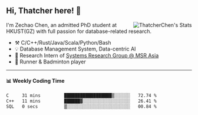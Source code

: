 ## Hi, Thatcher here! :wave:

<img align="right" src="https://github-readme-stats.vercel.app/api?username=thatcherchen&title_color=333&text_color=777" alt="ThatcherChen's Stats" >

I'm Zechao Chen, an admitted PhD student at HKUST(GZ) with full passion for database-related research.

- :hammer_and_pick:  C/C++/Rust/Java/Scala/Python/Bash
- :bulb:  Database Management System, Data-centric AI
- :telescope:  Research Intern of [Systems Research Group @ MSR Asia](https://www.microsoft.com/en-us/research/group/systems-research-group-asia)
- :seedling:  Runner & Badminton player

---

#### :bar_chart: Weekly Coding Time

<!--START_SECTION:waka-->

```txt
C     31 mins         ██████████████████▒░░░░░░   72.74 %
C++   11 mins         ██████▓░░░░░░░░░░░░░░░░░░   26.41 %
SQL   0 secs          ▒░░░░░░░░░░░░░░░░░░░░░░░░   00.84 %
```

<!--END_SECTION:waka-->
